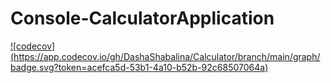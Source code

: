 # Console-CalculatorApplication
[![codecov] (https://app.codecov.io/gh/DashaShabalina/Calculator/branch/main/graph/badge.svg?token=acefca5d-53b1-4a10-b52b-92c68507064a)](https://app.codecov.io/gh/DashaShabalina/Calculator)
